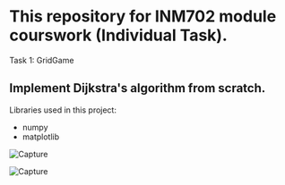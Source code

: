 ﻿# This repository for INM702 module courswork (Individual Task).

Task 1: GridGame

## Implement Dijkstra's algorithm from scratch.

Libraries used in this project: 
* numpy 
* matplotlib



![Capture](https://user-images.githubusercontent.com/73353537/151627839-a3b04dc2-86b1-4097-9e1f-0b0d5c93895e.PNG)


![Capture](https://user-images.githubusercontent.com/73353537/151627922-8ed7e296-569d-4e1e-bde3-bbad5e58099e.PNG)
